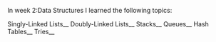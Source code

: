 In week 2:Data Structures I learned the following topics:

Singly-Linked Lists__
Doubly-Linked Lists__
Stacks__
Queues__
Hash Tables__
Tries__
